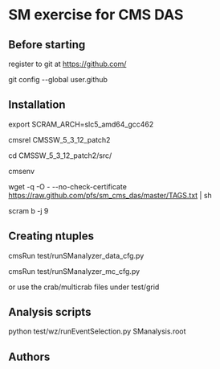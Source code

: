 SM exercise for CMS DAS
=======================

Before starting
---------------

register to git at https://github.com/ 

git config --global user.github <your github username>

Installation
------------

export SCRAM_ARCH=slc5_amd64_gcc462

cmsrel CMSSW_5_3_12_patch2

cd CMSSW_5_3_12_patch2/src/

cmsenv

wget -q -O - --no-check-certificate https://raw.github.com/pfs/sm_cms_das/master/TAGS.txt | sh

scram b -j 9

Creating ntuples
----------------

cmsRun test/runSManalyzer_data_cfg.py

cmsRun test/runSManalyzer_mc_cfg.py

or use the crab/multicrab files under test/grid

Analysis scripts
----------------

python test/wz/runEventSelection.py SManalysis.root

Authors
-------